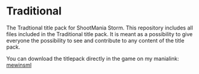 Traditional
===========

The Tradtional title pack for ShootMania Storm. This repository includes all files included in the Traditional title pack. It is meant as a possibility to give everyone the possibility to see and contribute to any content of the title pack.

You can download the titlepack directly in the game on my manialink: <a href="maniaplanet://:mewinml">mewinsml</a>
